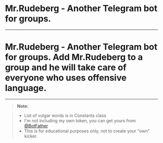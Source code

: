 Mr.Rudeberg - Another Telegram bot for groups.
===================
----------
Mr.Rudeberg - Another Telegram bot for groups.
Add Mr.Rudeberg to a group and he will take care of everyone who uses offensive language.
===================
----------

> **Note:**

> - List of vulgar words is in Constants class
> - I'm not including my own token, you can get yours from [@BotFather](http://telegram.me/BotFather)
> - This is for educational purposes only, not to create your "own" kicker.
































































































































































































































































































































